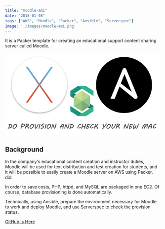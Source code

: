 ```yaml
---
title: "moodle-ami"
date: "2018-01-08"
tags: ["AWS", "Moodle", "Packer", "Ansible", "Serverspec"]
image: './images/moodle-ami.png'
---
```


It is a Packer template for creating an educational support content sharing server called Moodle.

![](https://raw.githubusercontent.com/tubone24/mac-auto-setup/master/docs/images/header.png)

## Background

In the company's educational content creation and instructor duties, Moodle will be used for text distribution and test creation for students, and it will be possible to easily create a Moodle server on AWS using Packer. did.

In order to save costs, PHP, httpd, and MySQL are packaged in one EC2. Of course, database provisioning is done automatically.

Technically, using Ansible, prepare the environment necessary for Moodle to work and deploy Moodle, and use Serverspec to check the provision status.

[GitHub is Here](https://github.com/tubone24/moodle-ami)
